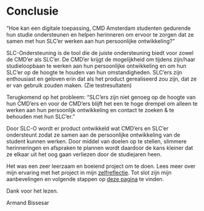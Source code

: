 # Conclusie

“Hoe kan een digitale toepassing, CMD Amsterdam studenten gedurende hun studie ondersteunen en helpen herinneren om ervoor te zorgen dat ze samen met hun SLC’er werken aan hun persoonlijke ontwikkeling?”

SLC-Ondersteuning is de tool die de juiste ondersteuning biedt voor zowel de CMD’er als SLC’er. De CMD’er krijgt de mogelijkheid om tijdens zijn/haar studieloopbaan te werken aan hun persoonlijke ontwikkeling en om hun SLC’er op de hoogte te houden van hun omstandigheden. SLC’ers zijn enthousiast en geloven erin dat als het product gerealiseerd zou zijn, dat ze er van gebruik zouden maken. \(Zie testresultaten\)

Terugkomend op het probleem: “SLC’ers zijn niet genoeg op de hoogte van hun CMD’ers en voor de CMD’ers blijft het een te hoge drempel om alleen te werken aan hun persoonlijk ontwikkeling en contact te zoeken & te behouden met hun SLC’er.”

Door SLC-O wordt er product ontwikkeld wat CMD’ers en SLC’er ondersteunt zodat ze samen aan de persoonlijke ontwikkeling van de student kunnen werken. Door middel van doelen op te stellen, slimmere herinneringen en afspraken te plannen wordt daardoor de kans kleiner dat ze elkaar uit het oog gaan verliezen door de studiejaren heen.

Het was een zeer leerzaam en boeiend project om te doen. Lees meer over mijn ervaring met het project in mijn [zelfreflectie](https://afstuderen.armandbissesar.com/opleveringen/zelfreflectie). Tot slot zijn mijn aanbevelingen en volgende stappen op [deze pagina](https://afstuderen.armandbissesar.com/conclusie-en-toekomst/aanbevelingen-en-volgende-stappen)  te vinden.

Dank voor het lezen.

Armand Bissesar

